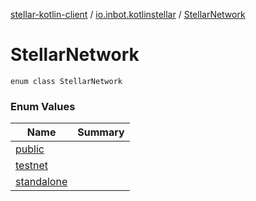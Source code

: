 [stellar-kotlin-client](../../index.md) / [io.inbot.kotlinstellar](../index.md) / [StellarNetwork](./index.md)

# StellarNetwork

`enum class StellarNetwork`

### Enum Values

| Name | Summary |
|---|---|
| [public](public.md) |  |
| [testnet](testnet.md) |  |
| [standalone](standalone.md) |  |

